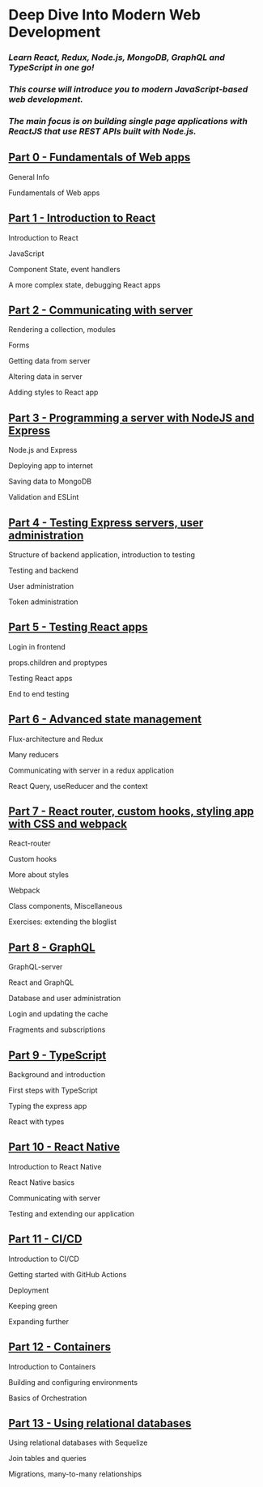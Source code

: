 # Deep Dive Into Modern Web Development



### *Learn React, Redux, Node.js, MongoDB, GraphQL and TypeScript in one go!*
### *This course will introduce you to modern JavaScript-based web development.*
### *The main focus is on building single page applications with ReactJS that use REST APIs built with Node.js.*


## [Part 0 - Fundamentals of Web apps](https://fullstackopen.com/en/part0)

General Info

Fundamentals of Web apps


## [Part 1 - Introduction to React](https://fullstackopen.com/en/part1)

Introduction to React

JavaScript

Component State, event handlers

A more complex state, debugging React apps


## [Part 2 - Communicating with server](https://fullstackopen.com/en/part2)

Rendering a collection, modules

Forms

Getting data from server

Altering data in server

Adding styles to React app


## [Part 3 - Programming a server with NodeJS and Express](https://fullstackopen.com/en/part3)

Node.js and Express

Deploying app to internet

Saving data to MongoDB

Validation and ESLint


## [Part 4 - Testing Express servers, user administration](https://fullstackopen.com/en/part4)

Structure of backend application, introduction to testing

Testing and backend

User administration

Token administration


## [Part 5 - Testing React apps](https://fullstackopen.com/en/part5)

Login in frontend

props.children and proptypes

Testing React apps

End to end testing


## [Part 6 - Advanced state management](https://fullstackopen.com/en/part6)

Flux-architecture and Redux

Many reducers

Communicating with server in a redux application

React Query, useReducer and the context


## [Part 7 - React router, custom hooks, styling app with CSS and webpack](https://fullstackopen.com/en/part7)

React-router

Custom hooks

More about styles

Webpack

Class components, Miscellaneous

Exercises: extending the bloglist


## [Part 8 - GraphQL](https://fullstackopen.com/en/part8)

GraphQL-server

React and GraphQL

Database and user administration

Login and updating the cache

Fragments and subscriptions


## [Part 9 - TypeScript](https://fullstackopen.com/en/part9)

Background and introduction

First steps with TypeScript

Typing the express app

React with types


## [Part 10 - React Native](https://fullstackopen.com/en/part10)

Introduction to React Native

React Native basics

Communicating with server

Testing and extending our application


## [Part 11 - CI/CD](https://fullstackopen.com/en/part11)

Introduction to CI/CD

Getting started with GitHub Actions

Deployment

Keeping green

Expanding further


##  [Part 12 - Containers](https://fullstackopen.com/en/part12)

Introduction to Containers

Building and configuring environments

Basics of Orchestration


## [Part 13 - Using relational databases](https://fullstackopen.com/en/part13)

Using relational databases with Sequelize

Join tables and queries

Migrations, many-to-many relationships
